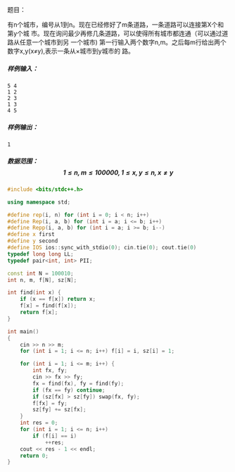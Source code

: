 题目：

有n个城市，编号从1到n。现在已经修好了m条道路，一条道路可以连接第X个和第y个城
市。现在询问最少再修几条道路，可以使得所有城市都连通（可以通过道路从任意一个城市到另
一个城市)
第一行输入两个数字n,m。之后每m行给出两个数字x,y(x≠y),表示一条从×城市到y城市的
路。



##### 样例输入：

```
5 4
1 2
2 3
1 3
4 5
```



##### 样例输出：

```
1
```



##### 数据范围：$$1 \le n, m \le 100000, 1 \le x, y \le n, x \ne y$$

```c++
#include <bits/stdc++.h>

using namespace std;

#define rep(i, n) for (int i = 0; i < n; i++) 
#define Rep(i, a, b) for (int i = a; i <= b; i++)
#define Repp(i, a, b) for (int i = a; i >= b; i--)
#define x first
#define y second
#define IOS ios::sync_with_stdio(0); cin.tie(0); cout.tie(0)
typedef long long LL;
typedef pair<int, int> PII;

const int N = 100010;
int n, m, f[N], sz[N];

int find(int x) {
	if (x == f[x]) return x;
	f[x] = find(f[x]);
	return f[x];
}

int main()
{
    cin >> n >> m;
    for (int i = 1; i <= n; i++) f[i] = i, sz[i] = 1;

    for (int i = 1; i <= m; i++) {
    	int fx, fy;
    	cin >> fx >> fy;
    	fx = find(fx), fy = find(fy);
    	if (fx == fy) continue;
    	if (sz[fx] > sz[fy]) swap(fx, fy);
    	f[fx] = fy;
    	sz[fy] += sz[fx];
    }
    int res = 0;
    for (int i = 1; i <= n; i++) 
    	if (f[i] == i)
    		++res;
    cout << res - 1 << endl;
    return 0;
}
```

